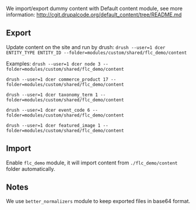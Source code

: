 We import/export dummy content with Default content module, 
see more information: http://cgit.drupalcode.org/default_content/tree/README.md

## Export
Update content on the site and run by drush:
`drush --user=1 dcer ENTITY_TYPE ENTITY_ID --folder=modules/custom/shared/flc_demo/content`

Examples:
`drush --user=1 dcer node 3 --folder=modules/custom/shared/flc_demo/content`

`drush --user=1 dcer commerce_product 17 --folder=modules/custom/shared/flc_demo/content`

`drush --user=1 dcer taxonomy_term 1 --folder=modules/custom/shared/flc_demo/content`

`drush --user=1 dcer event_code 6 --folder=modules/custom/shared/flc_demo/content`

`drush --user=1 dcer featured_image 1 --folder=modules/custom/shared/flc_demo/content`

## Import
Enable `flc_demo` module, it will import content from `./flc_demo/content` folder automatically.

## Notes
We use `better_normalizers` module to keep exported files in base64 format.